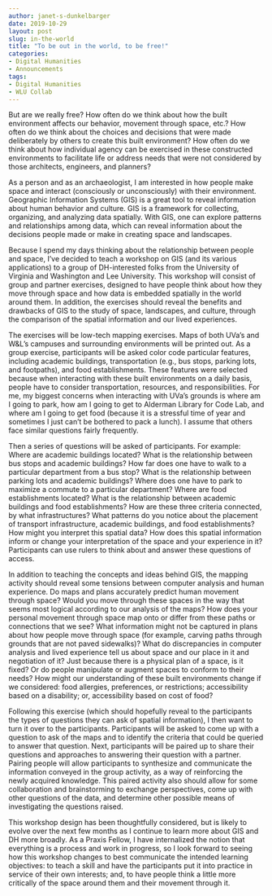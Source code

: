 ```yaml
---
author: janet-s-dunkelbarger
date: 2019-10-29
layout: post
slug: in-the-world
title: "To be out in the world, to be free!"
categories:
- Digital Humanities
- Announcements
tags:
- Digital Humanities
- WLU Collab
---
```

But are we really free? How often do we think about how the built environment affects our behavior, movement through space, etc.? How often do we think about the choices and decisions that were made deliberately by others to create this built environment? How often do we think about how individual agency can be exercised in these constructed environments to facilitate life or address needs that were not considered by those architects, engineers, and planners?

As a person and as an archaeologist, I am interested in how people make space and interact (consciously or unconsciously) with their environment. Geographic Information Systems (GIS) is a great tool to reveal information about human behavior and culture. GIS is a framework for collecting, organizing, and analyzing data spatially. With GIS, one can explore patterns and relationships among data, which can reveal information about the decisions people made or make in creating space and landscapes.

Because I spend my days thinking about the relationship between people and space, I’ve decided to teach a workshop on GIS (and its various applications) to a group of DH-interested folks from the University of Virginia and Washington and Lee University. This workshop will consist of group and partner exercises, designed to have people think about how they move through space and how data is embedded spatially in the world around them. In addition, the exercises should reveal the benefits and drawbacks of GIS to the study of space, landscapes, and culture, through the comparison of the spatial information and our lived experiences.

The exercises will be low-tech mapping exercises. Maps of both UVa’s and W&L’s campuses and surrounding environments will be printed out. As a group exercise, participants will be asked color code particular features, including academic buildings, transportation (e.g., bus stops, parking lots, and footpaths), and food establishments. These features were selected because when interacting with these built environments on a daily basis, people have to consider transportation, resources, and responsibilities. For me, my biggest concerns when interacting with UVa’s grounds is where am I going to park, how am I going to get to Alderman Library for Code Lab, and where am I going to get food (because it is a stressful time of year and sometimes I just can’t be bothered to pack a lunch). I assume that others face similar questions fairly frequently.

Then a series of questions will be asked of participants. For example: Where are academic buildings located? What is the relationship between bus stops and academic buildings? How far does one have to walk to a particular department from a bus stop? What is the relationship between parking lots and academic buildings? Where does one have to park to maximize a commute to a particular department? Where are food establishments located? What is the relationship between academic buildings and food establishments? How are these three criteria connected, by what infrastructures? What patterns do you notice about the placement of transport infrastructure, academic buildings, and food establishments? How might you interpret this spatial data? How does this spatial information inform or change your interpretation of the space and your experience in it? Participants can use rulers to think about and answer these questions of access.

In addition to teaching the concepts and ideas behind GIS, the mapping activity should reveal some tensions between computer analysis and human experience. Do maps and plans accurately predict human movement through space? Would you move through these spaces in the way that seems most logical according to our analysis of the maps? How does your personal movement through space map onto or differ from these paths or connections that we see? What information might not be captured in plans about how people move through space (for example, carving paths through grounds that are not paved sidewalks)? What do discrepancies in computer analysis and lived experience tell us about space and our place in it and negotiation of it? Just because there is a physical plan of a space, is it fixed? Or do people manipulate or augment spaces to conform to their needs? How might our understanding of these built environments change if we considered: food allergies, preferences, or restrictions; accessibility based on a disability; or, accessibility based on cost of food?

Following this exercise (which should hopefully reveal to the participants the types of questions they can ask of spatial information), I then want to turn it over to the participants. Participants will be asked to come up with a question to ask of the maps and to identify the criteria that could be queried to answer that question. Next, participants will be paired up to share their questions and approaches to answering their question with a partner. Pairing people will allow participants to synthesize and communicate the information conveyed in the group activity, as a way of reinforcing the newly acquired knowledge. This paired activity also should allow for some collaboration and brainstorming to exchange perspectives, come up with other questions of the data, and determine other possible means of investigating the questions raised.

This workshop design has been thoughtfully considered, but is likely to evolve over the next few months as I continue to learn more about GIS and DH more broadly. As a Praxis Fellow, I have internalized the notion that everything is a process and work in progress, so I look forward to seeing how this workshop changes to best communicate the intended learning objectives: to teach a skill and have the participants put it into practice in service of their own interests; and, to have people think a little more critically of the space around them and their movement through it.
